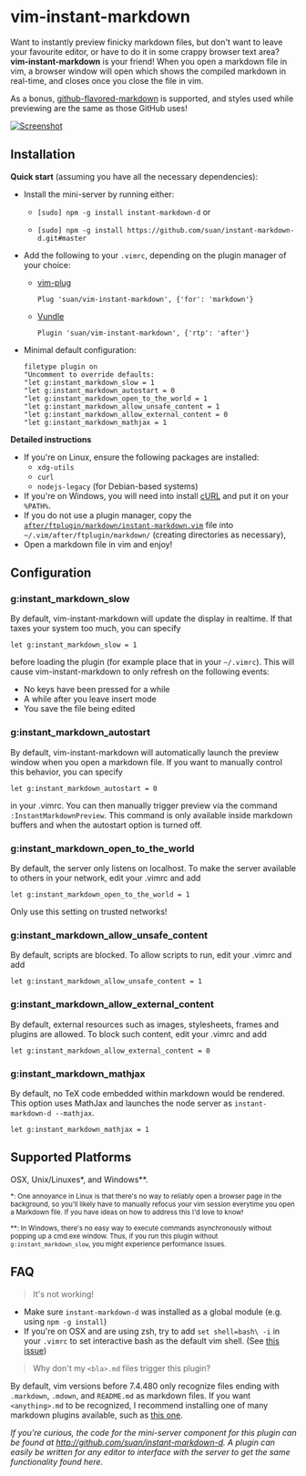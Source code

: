 vim-instant-markdown
====================

Want to instantly preview finicky markdown files, but don't want to leave your
favourite editor, or have to do it in some crappy browser text area?
**vim-instant-markdown** is your friend! When you open a markdown file in vim,
a browser window will open which shows the compiled markdown in real-time, and
closes once you close the file in vim.

As a bonus, [github-flavored-markdown][gfm] is supported, and styles used while
previewing are the same as those GitHub uses!

[![Screenshot][ss]][ssbig]

Installation
------------
**Quick start** (assuming you have all the necessary dependencies):

- Install the mini-server by running either:

  - `[sudo] npm -g install instant-markdown-d` or

  - `[sudo] npm -g install https://github.com/suan/instant-markdown-d.git#master`

* Add the following to your `.vimrc`, depending on the plugin manager of your
  choice:

  - [vim-plug][plug]

    ```vim
    Plug 'suan/vim-instant-markdown', {'for': 'markdown'}
    ```

  - [Vundle][vundle]

    ```vim
    Plugin 'suan/vim-instant-markdown', {'rtp': 'after'}
    ```

- Minimal default configuration:

    ```vim
    filetype plugin on
    "Uncomment to override defaults:
    "let g:instant_markdown_slow = 1
    "let g:instant_markdown_autostart = 0
    "let g:instant_markdown_open_to_the_world = 1 
    "let g:instant_markdown_allow_unsafe_content = 1
    "let g:instant_markdown_allow_external_content = 0
    "let g:instant_markdown_mathjax = 1
    ```

**Detailed instructions**

- If you're on Linux, ensure the following packages are installed:
  - `xdg-utils`
  - `curl`
  - `nodejs-legacy` (for Debian-based systems)
- If you're on Windows, you will need into install [cURL][curl] and put it on your `%PATH%`.
- If you do not use a plugin manager, copy the
  [`after/ftplugin/markdown/instant-markdown.vim`](after/ftplugin/markdown/instant-markdown.vim)
  file into `~/.vim/after/ftplugin/markdown/` (creating directories as
  necessary), 
- Open a markdown file in vim and enjoy!

Configuration
-------------
### g:instant_markdown_slow

By default, vim-instant-markdown will update the display in realtime.  If that taxes your system too much, you can specify

```vim
let g:instant_markdown_slow = 1
```

before loading the plugin (for example place that in your `~/.vimrc`). This will cause vim-instant-markdown to only refresh on the following events:

- No keys have been pressed for a while
- A while after you leave insert mode
- You save the file being edited

### g:instant_markdown_autostart
By default, vim-instant-markdown will automatically launch the preview window when you open a markdown file. If you want to manually control this behavior, you can specify

```vim
let g:instant_markdown_autostart = 0
```

in your .vimrc. You can then manually trigger preview via the command `:InstantMarkdownPreview`. This command is only available inside markdown buffers and when the autostart option is turned off.

### g:instant_markdown_open_to_the_world
By default, the server only listens on localhost. To make the server available to others in your network, edit your .vimrc and add

```vim
let g:instant_markdown_open_to_the_world = 1 
```

Only use this setting on trusted networks!

### g:instant_markdown_allow_unsafe_content
By default, scripts are blocked. To allow scripts to run, edit your .vimrc and add

```vim
let g:instant_markdown_allow_unsafe_content = 1
```

### g:instant_markdown_allow_external_content
By default, external resources such as images, stylesheets, frames and plugins are allowed.
To block such content, edit your .vimrc and add

```vim
let g:instant_markdown_allow_external_content = 0
```

### g:instant_markdown_mathjax
By default, no TeX code embedded within markdown would be rendered. This option
uses MathJax and launches the node server as `instant-markdown-d --mathjax`.

```vim
let g:instant_markdown_mathjax = 1
```

Supported Platforms
-------------------
OSX, Unix/Linuxes*, and Windows**.

<sub>*: One annoyance in Linux is that there's no way to reliably open a browser page in the background, so you'll likely have to manually refocus your vim session everytime you open a Markdown file. If you have ideas on how to address this I'd love to know!</sub>

<sub>**: In Windows, there's no easy way to execute commands asynchronously without popping up a cmd.exe window. Thus, if you run this plugin without `g:instant_markdown_slow`, you might experience performance issues.</sub>

FAQ
---
> It's not working!

- Make sure `instant-markdown-d` was installed as a global module (e.g. using `npm -g install`)
- If you're on OSX and are using zsh, try to add `set shell=bash\ -i` in your `.vimrc` to set interactive bash as the default vim shell. (See [this issue](http://github.com/suan/vim-instant-markdown/issues/41))

> Why don't my `<bla>.md` files trigger this plugin?

By default, vim versions before 7.4.480 only recognize files ending with `.markdown`, `.mdown`, and `README.md` as markdown files. If you want `<anything>.md` to be recognized, I recommend installing one of many markdown plugins available, such as [this one][tpope-markdown].

_If you're curious, the code for the mini-server component for this plugin can
be found at http://github.com/suan/instant-markdown-d. A plugin can easily be
written for any editor to interface with the server to get the same
functionality found here._


[ss]: https://i.imgur.com/r7G6FNA.gif "Click for bigger preview"
[ssbig]: https://i.imgur.com/4Fty7pw.gif
[gfm]: http://github.github.com/github-flavored-markdown/
[curl]: http://curl.haxx.se/download.html 
[tpope-markdown]: https://github.com/tpope/vim-markdown 
[plug]: https://github.com/junegunn/vim-plug
[vundle]: https://github.com/gmarik/Vundle.vim
